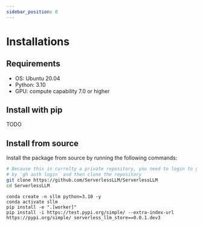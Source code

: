 ```yaml
---
sidebar_position: 0
---
```


# Installations

## Requirements
- OS: Ubuntu 20.04
- Python: 3.10
- GPU: compute capability 7.0 or higher

## Install with pip
TODO

## Install from source
Install the package from source by running the following commands:
```bash
# Because this is currelty a private repository, you need to login to github first
# by `gh auth login` and then clone the repository
git clone https://github.com/ServerlessLLM/ServerlessLLM
cd ServerlessLLM
```

```
conda create -n sllm python=3.10 -y
conda activate sllm
pip install -e ".[worker]"
pip install -i https://test.pypi.org/simple/ --extra-index-url https://pypi.org/simple/ serverless_llm_store==0.0.1.dev3
```
